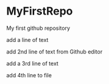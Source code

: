 # MyFirstRepo
My first github repository


add a line of text

add 2nd line of text from Github editor

add a 3rd line of text

add 4th line to file
